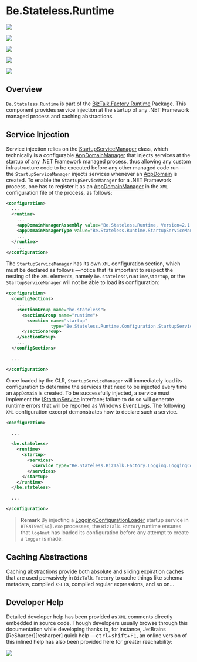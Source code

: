 ﻿# Be.Stateless.Runtime

<div class="badges">
<div>

[![][github.badge]][github]

[![][release.badge]][release]

</div>
<div>

[![][pipeline.ci.badge]][pipeline.ci]

[![][pipeline.mr.badge]][pipeline.mr]

</div>
<div>

[![][nuget.badge]][nuget]

</div>
</div>

## Overview

`Be.Stateless.Runtime` is part of the [BizTalk.Factory Runtime](./../BizTalk/Factory/Runtime/README.md) Package. This component provides service injection at the startup of any .NET Framework managed process and caching abstractions.

## Service Injection

Service injection relies on the [StartupServiceManager][startup-service-manager] class, which technically is a configurable [AppDomainManager][app-domain-manager] that injects services at the startup of any .NET Framework managed process, thus allowing any custom infrastructure code to be executed before any other managed code run &mdash;the `StartupServiceManager` injects services whenever an [AppDomain][app-domain] is created. To enable the `StartupServiceManager` for a .NET Framework process, one has to register it as an [AppDomainManager][app-domain-manager-assembly] in the `XML` configuration file of the process, as follows:

```xml
<configuration>
  ...
  <runtime>
    ...
    <appDomainManagerAssembly value="Be.Stateless.Runtime, Version=2.1.0.0, Culture=neutral, PublicKeyToken=3707daa0b119fc14" />
    <appDomainManagerType value="Be.Stateless.Runtime.StartupServiceManager" />
    ...
  </runtime>
    ...
</configuration>
```

The `StartupServiceManager` has its own `XML` configuration section, which must be declared as follows &mdash;notice that its important to respect the nesting of the `XML` elements, namely `be.stateless\runtime\startup`, or the `StartupServiceManager` will not be able to load its configuration:

```xml
<configuration>
  <configSections>
    ...
    <sectionGroup name="be.stateless">
      <sectionGroup name="runtime">
        <section name="startup"
                 type="Be.Stateless.Runtime.Configuration.StartupServiceManagerConfigurationSection, Be.Stateless.Runtime, Version=2.1.0.0, Culture=neutral, PublicKeyToken=3707daa0b119fc14" />
      </sectionGroup>
    </sectionGroup>
    ...
  </configSections>

  ...

</configuration>
```

Once loaded by the CLR, `StartupServiceManager` will immediately load its configuration to determine the services that need to be injected every time an `AppDomain` is created. To be successfully injected, a service must implement the [IStartupService][i-startup-service] interface; failure to do so will generate runtime errors that will be reported as Windows Event Logs. The following `XML` configuration excerpt demonstrates how to declare such a service.

```xml
<configuration>

  ...

  <be.stateless>
    <runtime>
      <startup>
        <services>
          <service type="Be.Stateless.BizTalk.Factory.Logging.LoggingConfigurationLoader, Be.Stateless.BizTalk.Factory.Logging, Version=2.1.0.0, Culture=neutral, PublicKeyToken=3707daa0b119fc14" />
        </services>
      </startup>
    </runtime>
  </be.stateless>

  ...

</configuration>
```

> **Remark** By injecting a [LoggingConfigurationLoader][logging-configuration-loader] startup service in `BTSNTSvc[64].exe` processes, the `BizTalk.Factory` runtime ensures that `log4net` has loaded its configuration before any attempt to create a `logger` is made.

## Caching Abstractions

Caching abstractions provide both absolute and sliding expiration caches that are used pervasively in `BizTalk.Factory` to cache things like schema metadata, compiled `XSLT`s, compiled regular expressions, and so on...

## Developer Help

Detailed developer help has been provided as `XML` comments directly embedded in source code. Though developers usually browse through this documentation while developing thanks to, for instance, JetBrains [ReSharper][resharper] quick help &mdash;<kbd>ctrl</kbd>+<kbd>shift</kbd>+<kbd>F1</kbd>, an online version of this inlined help has also been provided here for greater reachability:

[![][help.badge]][help]

<!-- links -->

[help]: https://github.com/icraftsoftware/biztalk.factory.github.io/blob/master/Help/Runtime/README.md "Be.Stateless.Runtime Developer Help"
[help.badge]: https://img.shields.io/static/v1?label=Be.Stateless.Runtime&message=Developer%20Help&color=8CA1AF&logo=microsoftacademic
[github]: https://github.com/icraftsoftware/Be.Stateless.Runtime "Be.Stateless.Runtime GitHub Repository"
[github.badge]: https://img.shields.io/static/v1?label=Repository&message=Be.Stateless.Runtime&logo=github
[nuget]: https://www.nuget.org/packages/Be.Stateless.Runtime "Be.Stateless.Runtime NuGet Package"
[nuget.badge]: https://img.shields.io/nuget/v/Be.Stateless.Runtime.svg?label=Be.Stateless.Runtime&style=flat&logo=nuget
[pipeline.ci]: https://dev.azure.com/icraftsoftware/be.stateless/_build/latest?definitionId=97&branchName=master "Azure DevOps Continuous Integration Build Pipeline"
[pipeline.ci.badge]: https://dev.azure.com/icraftsoftware/be.stateless/_apis/build/status/Be.Stateless.Runtime%20Continuous%20Integration?branchName=master&label=Continuous%20Integration%20Build
[pipeline.mr]: https://dev.azure.com/icraftsoftware/be.stateless/_build/latest?definitionId=98&branchName=master "Azure DevOps Release Build Pipeline"
[pipeline.mr.badge]: https://dev.azure.com/icraftsoftware/be.stateless/_apis/build/status/Be.Stateless.Runtime%20Manual%20Release?branchName=master&label=Manual%20Release%20Build
[release]: https://github.com/icraftsoftware/Be.Stateless.Runtime/releases/latest "Be.Stateless.Runtime GitHub Release"
[release.badge]: https://img.shields.io/github/v/release/icraftsoftware/Be.Stateless.Runtime?label=Release&logo=github
[app-domain]: https://docs.microsoft.com/en-us/dotnet/api/system.appdomain
[app-domain-manager]: https://docs.microsoft.com/en-us/dotnet/api/system.appdomainmanager
[app-domain-manager-assembly]: https://docs.microsoft.com/en-us/dotnet/framework/configure-apps/file-schema/runtime/appdomainmanagerassembly-element
[startup-service-manager]: https://github.com/icraftsoftware/Be.Stateless.Runtime/blob/master/src/Be.Stateless.Runtime/Runtime/StartupServiceManager.cs
[i-startup-service]: https://github.com/icraftsoftware/Be.Stateless.Runtime/blob/master/src/Be.Stateless.Runtime/Runtime/IStartupService.cs
[logging-configuration-loader]: https://github.com/icraftsoftware/Be.Stateless.BizTalk.Factory.Runtime/blob/master/src/Be.Stateless.BizTalk.Factory.Logging/Factory/Logging/LoggingConfigurationLoader.cs

<!--
cSpell:ignore BTSNTSvc
-->
